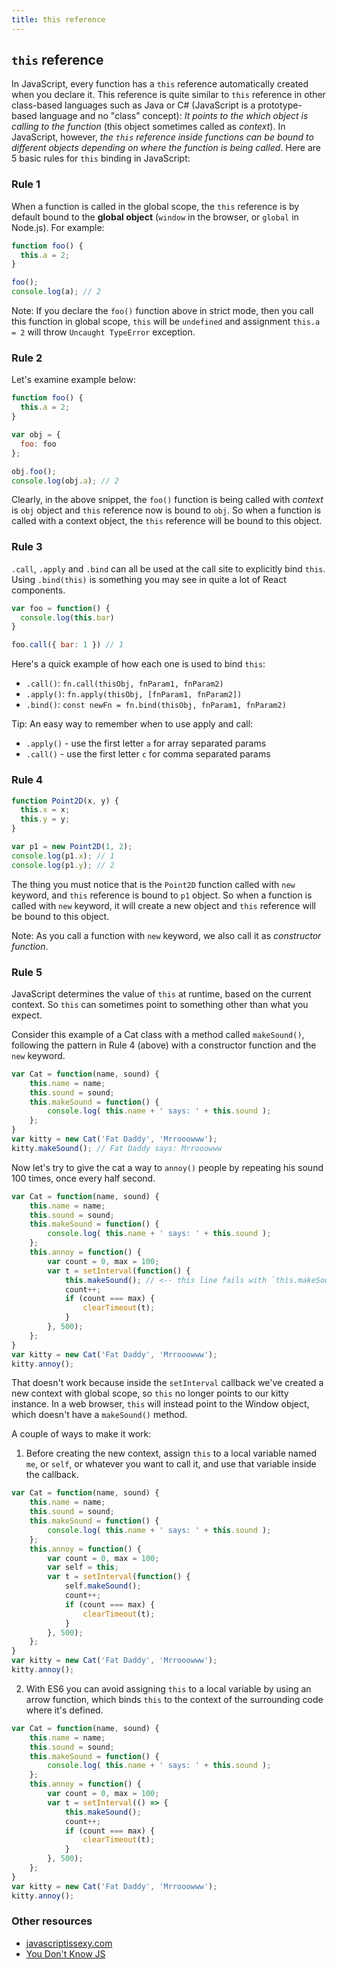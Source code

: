 ```yaml
---
title: this reference
---
```

## `this` reference

In JavaScript, every function has a `this` reference automatically created when you declare it. This reference is quite similar to `this` reference in other class-based languages such as Java or C# (JavaScript is a prototype-based language and no "class" concept): *It points to the which object is calling to the function* (this object sometimes called as *context*). In JavaScript, however, *the `this` reference inside functions can be bound to different objects depending on where the function is being called*. Here are 5 basic rules for `this` binding in JavaScript:

### Rule 1

When a function is called in the global scope, the `this` reference is by default bound to the **global object** (`window` in the browser, or `global` in Node.js). For example:

```javascript
function foo() {
  this.a = 2;
}

foo();
console.log(a); // 2
```

Note: If you declare the `foo()` function above in strict mode, then you call this function in global scope, `this` will be `undefined` and assignment `this.a = 2` will throw `Uncaught TypeError` exception.

### Rule 2

Let's examine example below:

```javascript
function foo() {
  this.a = 2;
}

var obj = {
  foo: foo
};

obj.foo();
console.log(obj.a); // 2
```

Clearly, in the above snippet, the `foo()` function is being called with *context* is `obj` object and `this` reference now is bound to `obj`. So when a function is called with a context object, the `this` reference will be bound to this object.

### Rule 3

`.call`, `.apply` and `.bind` can all be used at the call site to explicitly bind `this`. Using `.bind(this)` is something you may see in quite a lot of React components.

```javascript
var foo = function() {
  console.log(this.bar)
}

foo.call({ bar: 1 }) // 1
```

Here's a quick example of how each one is used to bind `this`:

- `.call()`: `fn.call(thisObj, fnParam1, fnParam2)`
- `.apply()`: `fn.apply(thisObj, [fnParam1, fnParam2])`
- `.bind()`: `const newFn = fn.bind(thisObj, fnParam1, fnParam2)`

Tip:
An easy way to remember when to use apply and call:
- `.apply()` - use the first letter `a` for array separated params
- `.call()` - use the first letter `c` for comma separated params

### Rule 4

```javascript
function Point2D(x, y) {
  this.x = x;
  this.y = y;
}

var p1 = new Point2D(1, 2);
console.log(p1.x); // 1
console.log(p1.y); // 2
```

The thing you must notice that is the `Point2D` function called with `new` keyword, and `this` reference is bound to `p1` object. So when a function is called with `new` keyword, it will create a new object and `this` reference will be bound to this object.

Note: As you call a function with `new` keyword, we also call it as *constructor function*.

### Rule 5

JavaScript determines the value of `this` at runtime, based on the current context. So `this` can sometimes point to something other than what you expect. 

Consider this example of a Cat class with a method called `makeSound()`, following the pattern in Rule 4 (above) with a constructor function and the `new` keyword.

```javascript
var Cat = function(name, sound) {
    this.name = name;
    this.sound = sound;
    this.makeSound = function() {
        console.log( this.name + ' says: ' + this.sound );
    };
}
var kitty = new Cat('Fat Daddy', 'Mrrooowww');
kitty.makeSound(); // Fat Daddy says: Mrrooowww
```

Now let's try to give the cat a way to `annoy()` people by repeating his sound 100 times, once every half second.

```javascript
var Cat = function(name, sound) {
    this.name = name;
    this.sound = sound;
    this.makeSound = function() {
        console.log( this.name + ' says: ' + this.sound );
    };
    this.annoy = function() {
        var count = 0, max = 100;
        var t = setInterval(function() {
            this.makeSound(); // <-- this line fails with `this.makeSound is not a function` 
            count++;
            if (count === max) {
                clearTimeout(t);
            }
        }, 500);
    };
}
var kitty = new Cat('Fat Daddy', 'Mrrooowww');
kitty.annoy();
```
That doesn't work because inside the `setInterval` callback we've created a new context with global scope, so `this` no longer points to our kitty instance. In a web browser, `this` will instead point to the Window object, which doesn't have a `makeSound()` method.

A couple of ways to make it work: 

1) Before creating the new context, assign `this` to a local variable named `me`, or `self`, or whatever you want to call it, and use that variable inside the callback.

```javascript
var Cat = function(name, sound) {
    this.name = name;
    this.sound = sound;
    this.makeSound = function() {
        console.log( this.name + ' says: ' + this.sound );
    };
    this.annoy = function() {
        var count = 0, max = 100;
        var self = this;
        var t = setInterval(function() {
            self.makeSound();
            count++;
            if (count === max) {
                clearTimeout(t);
            }
        }, 500);
    };
}
var kitty = new Cat('Fat Daddy', 'Mrrooowww');
kitty.annoy();
```

2) With ES6 you can avoid assigning `this` to a local variable by using an arrow function, which binds `this` to the context of the surrounding code where it's defined.

```javascript
var Cat = function(name, sound) {
    this.name = name;
    this.sound = sound;
    this.makeSound = function() {
        console.log( this.name + ' says: ' + this.sound );
    };
    this.annoy = function() {
        var count = 0, max = 100;
        var t = setInterval(() => {
            this.makeSound();
            count++;
            if (count === max) {
                clearTimeout(t);
            }
        }, 500);
    };
}
var kitty = new Cat('Fat Daddy', 'Mrrooowww');
kitty.annoy();
```

### Other resources

- <a href='http://javascriptissexy.com/understand-javascripts-this-with-clarity-and-master-it/' target='_blank' rel='nofollow'>javascriptissexy.com</a>
- <a href='https://github.com/getify/You-Dont-Know-JS/blob/master/this%20%26%20object%20prototypes/ch2.md' target='_blank' rel='nofollow'>You Don't Know JS</a>
